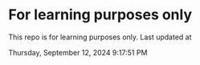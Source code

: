 # For learning purposes only
This repo is for learning purposes only.
Last updated at

Thursday, September 12, 2024 9:17:51 PM

